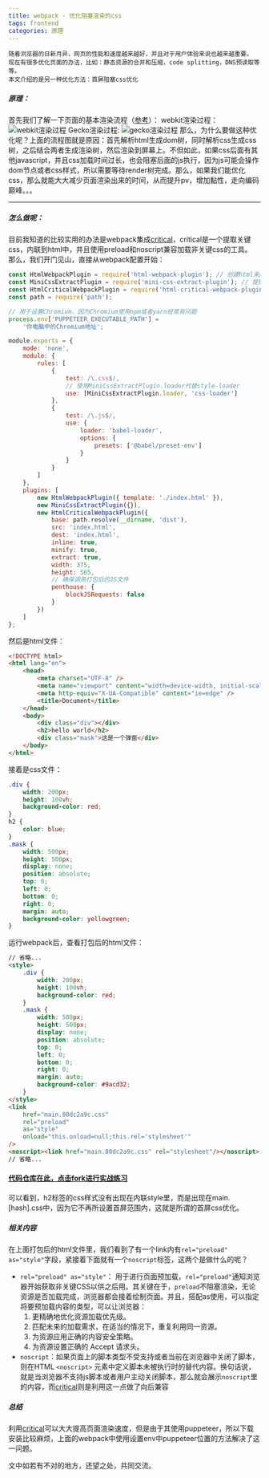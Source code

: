 ```yaml
---
title: webpack - 优化阻塞渲染的css
tags: frontend
categories: 原理
---
```


```
随着浏览器的日新月异，网页的性能和速度越来越好，并且对于用户体验来说也越来越重要。
现在有很多优化页面的办法，比如：静态资源的合并和压缩，code splitting，DNS预读取等等。
本文介绍的是另一种优化方法：首屏阻塞css优化

```
##### 原理：
首先我们了解一下页面的基本渲染流程（[参考](https://juejin.im/post/5b88ddca6fb9a019c7717096)）：
webkit渲染过程：
![webkit渲染过程](https://user-gold-cdn.xitu.io/2018/9/3/1659db14e773f9cc?imageView2/0/w/1280/h/960/format/webp/ignore-error/1)
Gecko渲染过程:
![gecko渲染过程](https://user-gold-cdn.xitu.io/2018/9/3/1659db14e7df8a8f?imageView2/0/w/1280/h/960/format/webp/ignore-error/1)
那么，为什么要做这种优化呢？上面的流程图就是原因：首先解析html生成dom树，同时解析css生成css树，之后结合两者生成渲染树，然后渲染到屏幕上。不但如此，如果css后面有其他javascript，并且css加载时间过长，也会阻塞后面的js执行，因为js可能会操作dom节点或者css样式，所以需要等待render树完成。那么，如果我们能优化css，那么就能大大减少页面渲染出来的时间，从而提升pv，增加黏性，走向编码巅峰。。。

* * *


##### 怎么做呢：
目前我知道的比较实用的办法是webpack集成[critical](https://github.com/addyosmani/critical)，critical是一个提取关键css，内联到html中，并且使用preload和noscript兼容加载非关键css的工具。
那么，我们开门见山，直接从webpack配置开始：
```javascript
const HtmlWebpackPlugin = require('html-webpack-plugin'); // 创建html来服务你的资源
const MiniCssExtractPlugin = require('mini-css-extract-plugin'); // 提取css到分离的文件，需要webpack4
const HtmlCriticalWebpackPlugin = require('html-critical-webpack-plugin'); // 集成critical的html-webpack-plugin版本
const path = require('path');

// 用于设置Chromium，因为Chromium使用npm或者yarn经常有问题
process.env['PUPPETEER_EXECUTABLE_PATH'] =
    '你电脑中的Chromium地址';

module.exports = {
    mode: 'none',
    module: {
        rules: [
            {
                test: /\.css$/,
                // 使用MiniCssExtractPlugin.loader代替style-loader
                use: [MiniCssExtractPlugin.loader, 'css-loader']
            },
            {
                test: /\.js$/,
                use: {
                    loader: 'babel-loader',
                    options: {
                        presets: ['@babel/preset-env']
                    }
                }
            }
        ]
    },
    plugins: [
        new HtmlWebpackPlugin({ template: './index.html' }),
        new MiniCssExtractPlugin({}),
        new HtmlCriticalWebpackPlugin({
            base: path.resolve(__dirname, 'dist'),
            src: 'index.html',
            dest: 'index.html',
            inline: true,
            minify: true,
            extract: true,
            width: 375,
            height: 565,
            // 确保调用打包后的JS文件
            penthouse: {
                blockJSRequests: false
            }
        })
    ]
};
```
然后是html文件：
```html
<!DOCTYPE html>
<html lang="en">
    <head>
        <meta charset="UTF-8" />
        <meta name="viewport" content="width=device-width, initial-scale=1.0" />
        <meta http-equiv="X-UA-Compatible" content="ie=edge" />
        <title>Document</title>
    </head>
    <body>
        <div class="div"></div>
		<h2>hello world</h2>
		<div class="mask">这是一个弹窗</div>
    </body>
</html>
```
接着是css文件：
```css
.div {
    width: 200px;
    height: 100vh;
    background-color: red;
}
h2 {
    color: blue;
}
.mask {
    width: 500px;
    height: 500px;
    display: none;
    position: absolute;
    top: 0;
    left: 0;
    bottom: 0;
    right: 0;
    margin: auto;
	background-color: yellowgreen;
}

```
运行webpack后，查看打包后的html文件：
```html
// 省略...
<style>
    .div {
        width: 200px;
        height: 100vh;
        background-color: red;
    }
    .mask {
        width: 500px;
        height: 500px;
        display: none;
        position: absolute;
        top: 0;
        left: 0;
        bottom: 0;
        right: 0;
        margin: auto;
        background-color: #9acd32;
    }
</style>
<link
    href="main.80dc2a9c.css"
    rel="preload"
    as="style"
    onload="this.onload=null;this.rel='stylesheet'"
/>
<noscript><link href="main.80dc2a9c.css" rel="stylesheet"/></noscript>
// 省略...
```
#### [代码仓库在此，点击fork进行实战练习](https://github.com/FoxDaxian/webpack4)

可以看到，h2标签的css样式没有出现在内联style里，而是出现在main.[hash].css中，因为它不再所设置首屏范围内，这就是所谓的首屏css优化。

##### 相关内容
在上面打包后的html文件里，我们看到了有一个link内有`rel="preload" as="style"`字段，紧接着下面就有一个`noscript`标签，这两个是做什么的呢？
- `rel="preload" as="style"`： 用于进行页面预加载，`rel="preload"`通知浏览器开始获取非关键CSS以供之后用。其关键在于，`preload`不阻塞渲染，无论资源是否加载完成，浏览器都会接着绘制页面。并且，搭配as使用，可以指定将要预加载内容的类型，可以让浏览器：
    1. 更精确地优化资源加载优先级。
    2. 匹配未来的加载需求，在适当的情况下，重复利用同一资源。
    3. 为资源应用正确的内容安全策略。
    4. 为资源设置正确的 Accept 请求头。
- `noscript`：如果页面上的脚本类型不受支持或者当前在浏览器中关闭了脚本，则在HTML `<noscript>` 元素中定义脚本未被执行时的替代内容。换句话说，就是当浏览器不支持js脚本或者用户主动关闭脚本，那么就会展示`noscript`里的内容，而[critical](https://github.com/addyosmani/critical)则是利用这一点做了向后兼容

##### 总结
利用[critical](https://github.com/addyosmani/critical)可以大大提高页面渲染速度，但是由于其使用puppeteer，所以下载安装比较麻烦，上面的webpack中使用设置env中puppeteer位置的方法解决了这一问题。

文中如若有不对的地方，还望之处，共同交流。
